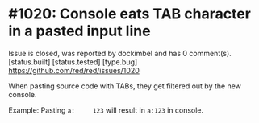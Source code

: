 
#1020: Console eats TAB character in a pasted input line
================================================================================
Issue is closed, was reported by dockimbel and has 0 comment(s).
[status.built] [status.tested] [type.bug]
<https://github.com/red/red/issues/1020>

When pasting source code with TABs, they get filtered out by the new console.

Example:
Pasting `a:     123` will result in `a:123` in console.



